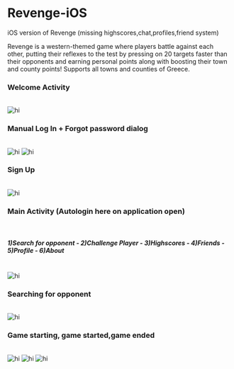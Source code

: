 # Revenge-iOS
iOS version of Revenge (missing highscores,chat,profiles,friend system)

Revenge is a western-themed game where players battle against each other, putting their reflexes to the test by pressing on 20 targets faster than their opponents and earning personal points along with boosting their town and county points! Supports all towns and counties of Greece.

<html>

  <head>

  </head>

  <body>
  <h3>Welcome Activity</h3>
  </br>
<img src="Revenge-iOS-Screenshots/1.png" alt="hi" class="inline"/>
</br>
<h3>Manual Log In + Forgot password dialog</h3>
</br>
<img src="Revenge-iOS-Screenshots/2.png" alt="hi" class="inline"/>
<img src="Revenge-iOS-Screenshots/3.png" alt="hi" class="inline"/>
</br>
  <h3>Sign Up</h3>
  </br>
<img src="Revenge-iOS-Screenshots/4.png" alt="hi" class="inline"/>
</br>
<h3>Main Activity (Autologin here on application open)</h3>
</br><h5>1)Search for opponent - 2)Challenge Player - 3)Highscores - 4)Friends - 5)Profile - 6)About</h5>
</br>
<img src="Revenge-iOS-Screenshots/5.png" alt="hi" class="inline"/>
</br>
<h3>Searching for opponent</h3>
</br>
<img src="Revenge-iOS-Screenshots/6.png" alt="hi" class="inline"/>
</br>
<h3>Game starting, game started,game ended</h3>
</br>
<img src="Revenge-iOS-Screenshots/7.png" alt="hi" class="inline"/>
<img src="Revenge-iOS-Screenshots/8.png" alt="hi" class="inline"/>
<img src="Revenge-iOS-Screenshots/9.png" alt="hi" class="inline"/>
  </body>
</html>
